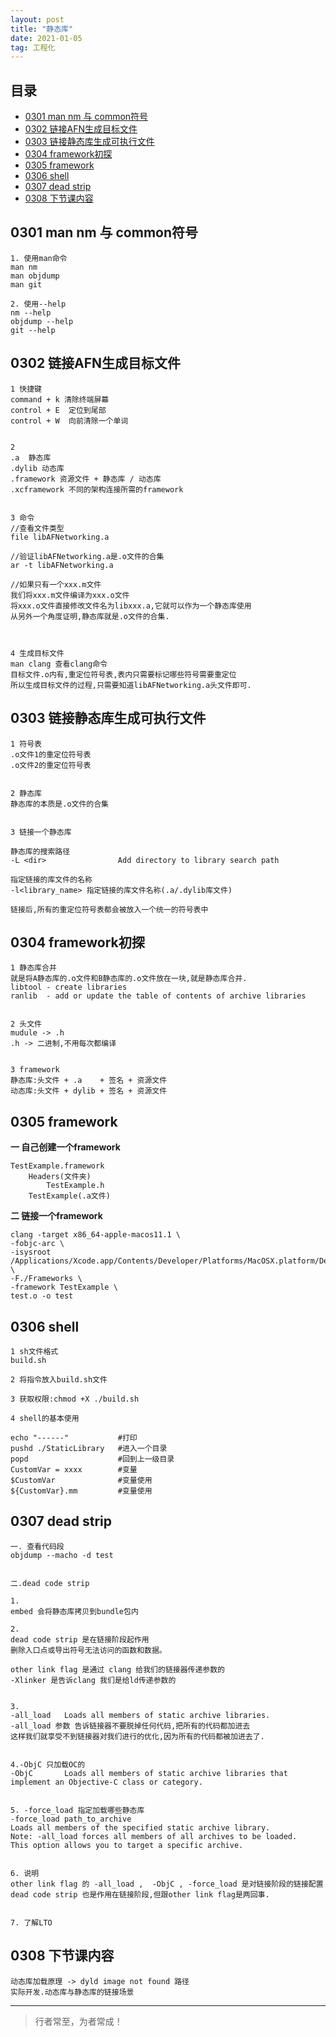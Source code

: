 ```yaml
---
layout: post
title: "静态库"
date: 2021-01-05
tag: 工程化
---
```



## 目录
- [0301 man nm 与 common符号](#content1)   
- [0302 链接AFN生成目标文件](#content2)   
- [0303 链接静态库生成可执行文件](#content3)   
- [0304 framework初探](#content4)   
- [0305 framework](#content5)   
- [0306 shell](#content6)   
- [0307 dead strip](#content7)   
- [0308 下节课内容](#content7)   



<!-- ************************************************ -->
## <a id="content1">0301 man nm 与 common符号</a>


```
1. 使用man命令
man nm
man objdump
man git

2. 使用--help
nm --help
objdump --help
git --help
```



<!-- ************************************************ -->
## <a id="content2">0302 链接AFN生成目标文件</a>

```
1 快捷键
command + k 清除终端屏幕
control + E  定位到尾部
control + W  向前清除一个单词


2
.a  静态库
.dylib 动态库
.framework 资源文件 + 静态库 / 动态库
.xcframework 不同的架构连接所需的framework


3 命令
//查看文件类型
file libAFNetworking.a

//验证libAFNetworking.a是.o文件的合集
ar -t libAFNetworking.a

//如果只有一个xxx.m文件
我们将xxx.m文件编译为xxx.o文件
将xxx.o文件直接修改文件名为libxxx.a,它就可以作为一个静态库使用
从另外一个角度证明,静态库就是.o文件的合集.



4 生成目标文件
man clang 查看clang命令
目标文件.o内有,重定位符号表,表内只需要标记哪些符号需要重定位
所以生成目标文件的过程,只需要知道libAFNetworking.a头文件即可.
```


<!-- ************************************************ -->
## <a id="content3">0303 链接静态库生成可执行文件</a>

```
1 符号表
.o文件1的重定位符号表
.o文件2的重定位符号表


2 静态库
静态库的本质是.o文件的合集


3 链接一个静态库

静态库的搜索路径
-L <dir>                Add directory to library search path

指定链接的库文件的名称
-l<library_name> 指定链接的库文件名称(.a/.dylib库文件)

链接后,所有的重定位符号表都会被放入一个统一的符号表中
```


<!-- ************************************************ -->
## <a id="content4">0304 framework初探</a>

```
1 静态库合并
就是将A静态库的.o文件和B静态库的.o文件放在一块,就是静态库合并.
libtool - create libraries
ranlib  - add or update the table of contents of archive libraries


2 头文件 
mudule -> .h
.h -> 二进制,不用每次都编译


3 framework
静态库:头文件 + .a    + 签名 + 资源文件
动态库:头文件 + dylib + 签名 + 资源文件
```

<!-- ************************************************ -->
## <a id="content5">0305 framework</a>

**一 自己创建一个framework**

```
TestExample.framework
    Headers(文件夹)
        TestExample.h
    TestExample(.a文件)
```

**二 链接一个framework**

```
clang -target x86_64-apple-macos11.1 \
-fobjc-arc \
-isysroot /Applications/Xcode.app/Contents/Developer/Platforms/MacOSX.platform/Developer/SDKs/MacOSX11.1.sdk \
-F./Frameworks \
-framework TestExample \
test.o -o test
```


<!-- ************************************************ -->
## <a id="content6">0306 shell</a>


```
1 sh文件格式
build.sh 

2 将指令放入build.sh文件

3 获取权限:chmod +X ./build.sh 

4 shell的基本使用

echo "------"           #打印
pushd ./StaticLibrary   #进入一个目录
popd                    #回到上一级目录
CustomVar = xxxx        #变量
$CustomVar              #变量使用
${CustomVar}.mm         #变量使用
```


<!-- ************************************************ -->
## <a id="content7">0307 dead strip</a>

```
一. 查看代码段
objdump --macho -d test


二.dead code strip

1.
embed 会将静态库拷贝到bundle包内

2.
dead code strip 是在链接阶段起作用
删除入口点或导出符号无法访问的函数和数据。

other link flag 是通过 clang 给我们的链接器传递参数的
-Xlinker 是告诉clang 我们是给ld传递参数的


3.
-all_load   Loads all members of static archive libraries.
-all_load 参数 告诉链接器不要脱掉任何代码,把所有的代码都加进去
这样我们就享受不到链接器对我们进行的优化,因为所有的代码都被加进去了.


4.-ObjC 只加载OC的
-ObjC       Loads all members of static archive libraries that implement an Objective-C class or category.


5. -force_load 指定加载哪些静态库
-force_load path_to_archive
Loads all members of the specified static archive library.  
Note: -all_load forces all members of all archives to be loaded.
This option allows you to target a specific archive.


6. 说明
other link flag 的 -all_load ,  -ObjC , -force_load 是对链接阶段的链接配置
dead code strip 也是作用在链接阶段,但跟other link flag是两回事.


7. 了解LTO

```


<!-- ************************************************ -->
## <a id="content8">0308 下节课内容</a>
```
动态库加载原理 -> dyld image not found 路径
实际开发.动态库与静态库的链接场景
```




----------
>  行者常至，为者常成！


